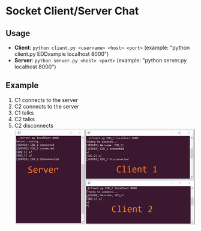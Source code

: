 # Socket Client/Server Chat

## Usage
- **Client**: ``python client.py <username> <host> <port>`` (example: "python client.py EDDxample localhost 8000")
- **Server**: ``python server.py <host> <port>`` (example: "python server.py localhost 8000")

## Example
1. C1 connects to the server
2. C2 connects to the server
3. C1 talks
4. C2 talks
5. C2 disconnects
![[example pic]](pic.jpg)
